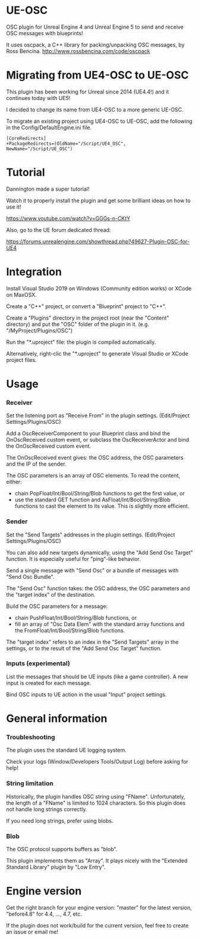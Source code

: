 UE-OSC
=======

OSC plugin for Unreal Engine 4 and Unreal Engine 5 to send and receive OSC messages with blueprints!

It uses oscpack, a C++ library for packing/unpacking OSC messages, by Ross Bencina. http://www.rossbencina.com/code/oscpack


# Migrating from UE4-OSC to UE-OSC

This plugin has been working for Unreal since 2014 (UE4.4!) and it continues today with UE5!

I decided to change its name from UE4-OSC to a more generic UE-OSC.

To migrate an existing project using UE4-OSC to UE-OSC, add the following in the Config/DefaultEngine.ini file.
```
[CoreRedirects]
+PackageRedirects=(OldName="/Script/UE4_OSC", NewName="/Script/UE_OSC")
```

# Tutorial

Dannington made a super tutorial!

Watch it to properly install the plugin and get some brilliant ideas on how to use it!

https://www.youtube.com/watch?v=GGGs-n-CKtY


Also, go to the UE forum dedicated thread:

https://forums.unrealengine.com/showthread.php?49627-Plugin-OSC-for-UE4


# Integration

Install Visual Studio 2019 on Windows (Community edition works) or XCode on MaxOSX.

Create a "C++" project, or convert a "Blueprint" project to "C++".

Create a "Plugins" directory in the project root (near the "Content" directory) and put the "OSC" folder of the plugin in it.
(e.g. "/MyProject/Plugins/OSC")

Run the "*.uproject" file: the plugin is compiled automatically.

Alternatively, right-clic the "*.uproject" to generate Visual Studio or XCode project files.


# Usage

### Receiver

Set the listening port as "Receive From" in the plugin settings. (Edit/Project Settings/Plugins/OSC)

Add a OscReceiverComponent to your Blueprint class and bind the OnOscReceived custom event, or
subclass the OscReceiverActor and bind the OnOscReceived custom event.

The OnOscReceived event gives: the OSC address, the OSC parameters and the IP of the sender.

The OSC parameters is an array of OSC elements. To read the content, either:
 - chain PopFloat/Int/Bool/String/Blob functions to get the first value, or
 - use the standard GET function and AsFloat/Int/Bool/String/Blob functions to cast the element to its value. This is slightly more efficient.

### Sender

Set the "Send Targets" addresses in the plugin settings. (Edit/Project Settings/Plugins/OSC)

You can also add new targets dynamically, using the "Add Send Osc Target" function.
It is especially useful for "ping"-like behavior.

Send a single message with "Send Osc" or a bundle of messages with "Send Osc Bundle".

The "Send Osc" function takes: the OSC address, the OSC parameters and the "target index" of the destination.

Build the OSC parameters for a message:
 - chain PushFloat/Int/Bool/String/Blob functions, or
 - fill an array of "Osc Data Elem" with the standard array functions and the FromFloat/Int/Bool/String/Blob functions.

The "target index" refers to an index in the "Send Targets" array in the settings,
or to the result of the "Add Send Osc Target" function.

### Inputs (experimental)

List the messages that should be UE inputs (like a game controller). A new input is created for each message.

Bind OSC inputs to UE action in the usual "Input" project settings.


# General information

### Troubleshooting

The plugin uses the standard UE logging system.

Check your logs (Window/Developers Tools/Output Log) before asking for help!

### String limitation

Historically, the plugin handles OSC string using "FName". Unfortunately, the length of
a "FName" is limited to 1024 characters. So this plugin does not handle long strings correctly.

If you need long strings, prefer using blobs.

### Blob

The OSC protocol supports buffers as "blob".

This plugin implements them as "Array<uint8>". It plays nicely with the "Extended Standard Library" plugin by "Low Entry".


# Engine version

Get the right branch for your engine version: "master" for the latest version, "before4.8" for 4.4, ..., 4.7, etc.

If the plugin does not work/build for the current version, feel free to create an issue or email me!
